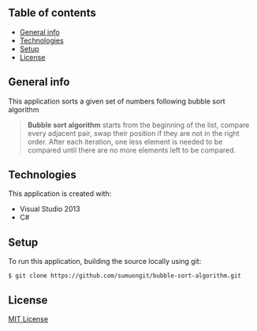 ## Table of contents
* [General info](#general-info)
* [Technologies](#technologies)
* [Setup](#setup)
* [License](#license)

## General info
This application sorts a given set of numbers following bubble sort algorithm

>**Bubble sort algorithm** starts from the beginning of the list, compare every adjacent pair, swap their position if they are not in the right order. After each iteration, one less element is needed to be compared until there are no more elements left to be compared.
	
## Technologies
This application is created with:
* Visual Studio 2013
* C# 
	
## Setup
To run this application, building the source locally using git:

```
$ git clone https://github.com/sumuongit/bubble-sort-algorithm.git

```

## License
[MIT License](https://github.com/sumuongit/bubble-sort-algorithm/blob/master/LICENSE)
